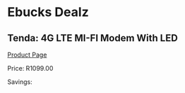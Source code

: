 
# Ebucks Dealz
## Tenda: 4G LTE MI-FI Modem With LED
[Product Page](https://www.ebucks.com/web/shop/productSelected.do?prodId=1222165110&catId=714948688)

Price: R1099.00

Savings: 


	